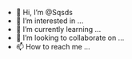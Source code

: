 - 👋 Hi, I’m @Sqsds
- 👀 I’m interested in ...
- 🌱 I’m currently learning ...
- 💞️ I’m looking to collaborate on ...
- 📫 How to reach me ...

<!---
Sqsds/Sqsds is a ✨ special ✨ repository because its `README.md` (this file) appears on your GitHub profile.
You can click the Preview link to take a look at your changes.
--->

